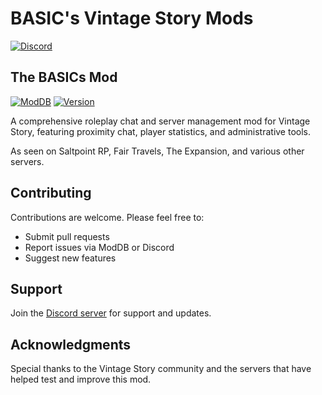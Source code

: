 # BASIC's Vintage Story Mods

[![Discord](https://img.shields.io/discord/1249723747896918109?label=Discord&logo=discord)](https://discord.gg/PYKTaJ5Ett)

## The BASICs Mod

[![ModDB](https://img.shields.io/badge/ModDB-The%20BASICs-blue)](https://mods.vintagestory.at/thebasics)
[![Version](https://img.shields.io/badge/Version-5.0.1-green)](https://mods.vintagestory.at/thebasics)

A comprehensive roleplay chat and server management mod for Vintage Story, featuring proximity chat, player statistics, and administrative tools.

As seen on Saltpoint RP, Fair Travels, The Expansion, and various other servers.

## Contributing

Contributions are welcome. Please feel free to:
- Submit pull requests
- Report issues via ModDB or Discord
- Suggest new features

## Support

Join the [Discord server](https://discord.gg/PYKTaJ5Ett) for support and updates.

## Acknowledgments

Special thanks to the Vintage Story community and the servers that have helped test and improve this mod.
